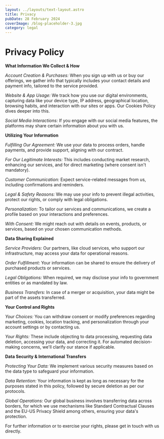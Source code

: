 ```yaml
---
layout: ../layouts/text-layout.astro
title: Privacy
pubDate: 28 February 2024
coverImage: /blog-placeholder-3.jpg
category: legal
---
```

# Privacy Policy 

**What Information We Collect & How**

*Account Creation & Purchases:* When you sign up with us or buy our offerings, we gather info that typically includes your contact details and payment info, tailored to the service provided.

*Website & App Usage:* We track how you use our digital environments, capturing data like your device type, IP address, geographical location, browsing habits, and interaction with our sites or apps. Our Cookies Policy dives deeper into this.

*Social Media Interactions:* If you engage with our social media features, the platforms may share certain information about you with us.

**Utilizing Your Information**

*Fulfilling Our Agreement:* We use your data to process orders, handle payments, and provide support, aligning with our contract.

*For Our Legitimate Interests:* This includes conducting market research, enhancing our services, and for direct marketing (where consent isn't mandatory).

*Customer Communication:* Expect service-related messages from us, including confirmations and reminders.

*Legal & Safety Reasons:* We may use your info to prevent illegal activities, protect our rights, or comply with legal obligations.

*Personalization:* To tailor our services and communications, we create a profile based on your interactions and preferences.

*With Consent:* We might reach out with details on events, products, or services, based on your chosen communication methods.

**Data Sharing Explained**

*Service Providers:* Our partners, like cloud services, who support our infrastructure, may access your data for operational reasons.

*Order Fulfillment:* Your information can be shared to ensure the delivery of purchased products or services.

*Legal Obligations:* When required, we may disclose your info to government entities or as mandated by law.

*Business Transfers:* In case of a merger or acquisition, your data might be part of the assets transferred.

**Your Control and Rights**

*Your Choices:* You can withdraw consent or modify preferences regarding marketing, cookies, location tracking, and personalization through your account settings or by contacting us.

*Your Rights:* These include objecting to data processing, requesting data deletion, accessing your data, and correcting it. For automated decision-making concerns, we'll clarify our stance if applicable.

**Data Security & International Transfers**

*Protecting Your Data:* We implement various security measures based on the data type to safeguard your information.

*Data Retention:* Your information is kept as long as necessary for the purposes stated in this policy, followed by secure deletion as per our protocols.

*Global Operations:* Our global business involves transferring data across borders, for which we use mechanisms like Standard Contractual Clauses and the EU-US Privacy Shield among others, ensuring your data's protection.

For further information or to exercise your rights, please get in touch with us directly.